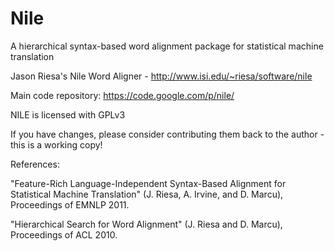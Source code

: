 Nile
====

A hierarchical syntax-based word alignment package for statistical machine translation

Jason Riesa's Nile Word Aligner - http://www.isi.edu/~riesa/software/nile

Main code repository: https://code.google.com/p/nile/

NILE is licensed with GPLv3 

If you have changes, please consider contributing them back to the author - this is a working copy!

References:

"Feature-Rich Language-Independent Syntax-Based Alignment for Statistical Machine Translation"
(J. Riesa, A. Irvine, and D. Marcu), Proceedings of EMNLP 2011.

"Hierarchical Search for Word Alignment" (J. Riesa and D. Marcu), Proceedings of ACL 2010.
